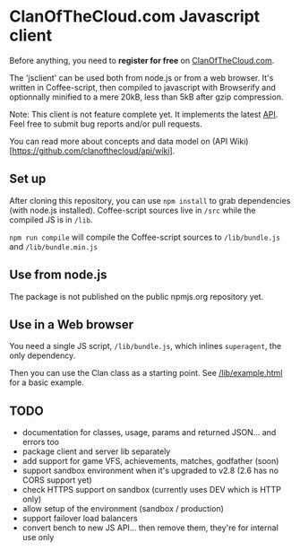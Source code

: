 # ClanOfTheCloud.com Javascript client

Before anything, you need to **register for free** on [ClanOfTheCloud.com](http://account.clanofthecloud.com).

The 'jsclient' can be used both from node.js or from a web browser. It's written in Coffee-script, then compiled to
javascript with Browserify and optionnally minified to a mere 20kB, less than 5kB after gzip compression.

Note: This client is not feature complete yet. It implements the latest [API](http://docs.clanofthecloud.apiary.io/#).
Feel free to submit bug reports and/or pull requests.

You can read more about concepts and data model on (API Wiki)[https://github.com/clanofthecloud/api/wiki].

## Set up

After cloning this repository, you can use `npm install` to grab dependencies (with node.js installed).
Coffee-script sources live in `/src` while the compiled JS is in `/lib`.

`npm run compile` will compile the Coffee-script sources to `/lib/bundle.js` and `/lib/bundle.min.js`

## Use from node.js

The package is not published on the public npmjs.org repository yet.

## Use in a Web browser

You need a single JS script, `/lib/bundle.js`, which inlines `superagent`, the only dependency.

Then you can use the Clan class as a starting point. See [/lib/example.html](https://github.com/clanofthecloud/javascript-client/blob/master/lib/example.html)
for a basic example.

## TODO

- documentation for classes, usage, params and returned JSON... and errors too
- package client and server lib separately
- add support for game VFS, achievements, matches, godfather (soon)
- support sandbox environment when it's upgraded to v2.8 (2.6 has no CORS support yet)
- check HTTPS support on sandbox (currently uses DEV which is HTTP only)
- allow setup of the environment (sandbox / production)
- support failover load balancers
- convert bench to new JS API... then remove them, they're for internal use only
